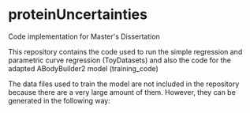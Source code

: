 # proteinUncertainties
Code implementation for Master's Dissertation

This repository contains the code used to run the simple regression and parametric curve regression (ToyDatasets) and also the code for the adapted ABodyBuilder2 model (training_code)

The data files used to train the model are not included in the repository because there are a very large amount of them. However, they can be generated in the following way:


